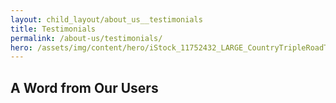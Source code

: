 ```yaml
---
layout: child_layout/about_us__testimonials
title: Testimonials
permalink: /about-us/testimonials/
hero: /assets/img/content/hero/iStock_11752432_LARGE_CountryTripleRoadTrain.jpg
---
```


## A Word from Our Users